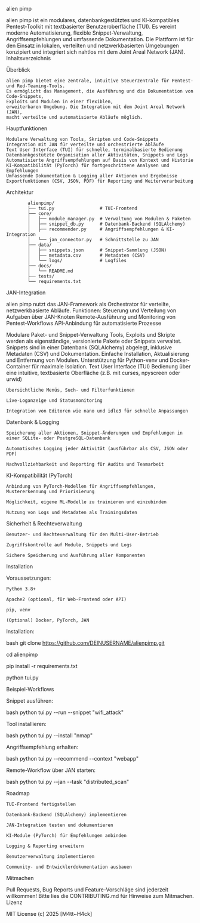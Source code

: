 
alien pimp

alien pimp ist ein modulares, datenbankgestütztes und KI-kompatibles Pentest-Toolkit mit textbasierter Benutzeroberfläche (TUI). 
Es vereint moderne Automatisierung, flexible Snippet-Verwaltung, Angriffsempfehlungen und umfassende Dokumentation.
Die Plattform ist für den Einsatz in lokalen, verteilten und 
netzwerkbasierten Umgebungen konzipiert und integriert sich nahtlos mit dem Joint Areal Network (JAN).
Inhaltsverzeichnis

Überblick

    alien pimp bietet eine zentrale, intuitive Steuerzentrale für Pentest- und Red-Teaming-Tools.
    Es ermöglicht das Management, die Ausführung und die Dokumentation von Code-Snippets,
    Exploits und Modulen in einer flexiblen,
    erweiterbaren Umgebung. Die Integration mit dem Joint Areal Network (JAN),
    macht verteilte und automatisierte Abläufe möglich.

Hauptfunktionen

    Modulare Verwaltung von Tools, Skripten und Code-Snippets
    Integration mit JAN für verteilte und orchestrierte Abläufe
    Text User Interface (TUI) für schnelle, terminalbasierte Bedienung
    Datenbankgestützte Organisation aller Aktivitäten, Snippets und Logs
    Automatisierte Angriffsempfehlungen auf Basis von Kontext und Historie
    KI-Kompatibilität (PyTorch) für fortgeschrittene Analysen und Empfehlungen
    Umfassende Dokumentation & Logging aller Aktionen und Ergebnisse
    Exportfunktionen (CSV, JSON, PDF) für Reporting und Weiterverarbeitung

Architektur

            alienpimp/
            ├── tui.py                 # TUI-Frontend
            ├── core/
            │   ├── module_manager.py  # Verwaltung von Modulen & Paketen
            │   ├── snippet_db.py      # Datenbank-Backend (SQLAlchemy)
            │   ├── recommender.py     # Angriffsempfehlungen & KI-Integration
            │   └── jan_connector.py   # Schnittstelle zu JAN
            ├── data/
            │   ├── snippets.json      # Snippet-Sammlung (JSON)
            │   ├── metadata.csv       # Metadaten (CSV)
            │   └── logs/              # Logfiles
            ├── docs/
            │   └── README.md
            ├── tests/
            └── requirements.txt
            
JAN-Integration

alien pimp nutzt das JAN-Framework als Orchestrator
für verteilte, netzwerkbasierte Abläufe.
Funktionen:
    Steuerung und Verteilung von Aufgaben über JAN-Knoten
    Remote-Ausführung und Monitoring von Pentest-Workflows
    API-Anbindung für automatisierte Prozesse

Modulare Paket- und Snippet-Verwaltung
    Tools, Exploits und Skripte werden als eigenständige, versionierte Pakete oder Snippets verwaltet.
    Snippets sind in einer Datenbank (SQLAlchemy) abgelegt, inklusive Metadaten (CSV) und Dokumentation.
    Einfache Installation, Aktualisierung und Entfernung von Modulen.
    Unterstützung für Python-venv und Docker-Container für maximale Isolation.
Text User Interface (TUI)
    Bedienung über eine intuitive, textbasierte Oberfläche (z.B. mit curses, npyscreen oder urwid)

    Übersichtliche Menüs, Such- und Filterfunktionen

    Live-Loganzeige und Statusmonitoring

    Integration von Editoren wie nano und idle3 für schnelle Anpassungen

Datenbank & Logging

    Speicherung aller Aktionen, Snippet-Änderungen und Empfehlungen in einer SQLite- oder PostgreSQL-Datenbank

    Automatisches Logging jeder Aktivität (ausführbar als CSV, JSON oder PDF)

    Nachvollziehbarkeit und Reporting für Audits und Teamarbeit

KI-Kompatibilität (PyTorch)

    Anbindung von PyTorch-Modellen für Angriffsempfehlungen, Mustererkennung und Priorisierung

    Möglichkeit, eigene ML-Modelle zu trainieren und einzubinden

    Nutzung von Logs und Metadaten als Trainingsdaten

Sicherheit & Rechteverwaltung

    Benutzer- und Rechteverwaltung für den Multi-User-Betrieb

    Zugriffskontrolle auf Module, Snippets und Logs

    Sichere Speicherung und Ausführung aller Komponenten

Installation

Voraussetzungen:

    Python 3.8+

    Apache2 (optional, für Web-Frontend oder API)

    pip, venv

    (Optional) Docker, PyTorch, JAN

Installation:

bash
git clone https://github.com/DEINUSERNAME/alienpimp.git

cd alienpimp

pip install -r requirements.txt

python tui.py

Beispiel-Workflows

Snippet ausführen:

bash
python tui.py --run --snippet "wifi_attack"

Tool installieren:

bash
python tui.py --install "nmap"

Angriffsempfehlung erhalten:

bash
python tui.py --recommend --context "webapp"

Remote-Workflow über JAN starten:

bash
python tui.py --jan --task "distributed_scan"

Roadmap

    TUI-Frontend fertigstellen

    Datenbank-Backend (SQLAlchemy) implementieren

    JAN-Integration testen und dokumentieren

    KI-Module (PyTorch) für Empfehlungen anbinden

    Logging & Reporting erweitern

    Benutzerverwaltung implementieren

    Community- und Entwicklerdokumentation ausbauen

Mitmachen

Pull Requests, Bug Reports und Feature-Vorschläge sind jederzeit willkommen!
Bitte lies die CONTRIBUTING.md für Hinweise zum Mitmachen.
Lizenz

MIT License
(c) 2025 [M4tt~H4ck]
